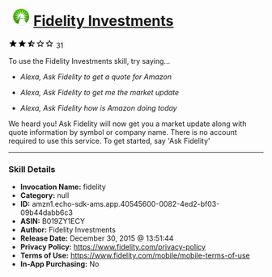 # &nbsp;<img src="skill_icon" alt="Fidelity Investments icon" width="36"> [Fidelity Investments](http://alexa.amazon.com/#skills/amzn1.echo-sdk-ams.app.40545600-0082-4ed2-bf03-09b44dabb6c3)
![2.5 stars](../../images/ic_star_black_18dp_1x.png)![2.5 stars](../../images/ic_star_black_18dp_1x.png)![2.5 stars](../../images/ic_star_half_black_18dp_1x.png)![2.5 stars](../../images/ic_star_border_black_18dp_1x.png)![2.5 stars](../../images/ic_star_border_black_18dp_1x.png) 31

To use the Fidelity Investments skill, try saying...

* *Alexa, Ask Fidelity to get a quote for Amazon*

* *Alexa, Ask Fidelity to get me the market update*

* *Alexa, Ask Fidelity how is Amazon doing today*

We heard you!  Ask Fidelity will now get you a market update along with quote information by symbol or company name. There is no account required to use this service. To get started, say 'Ask Fidelity'

***

### Skill Details

* **Invocation Name:** fidelity
* **Category:** null
* **ID:** amzn1.echo-sdk-ams.app.40545600-0082-4ed2-bf03-09b44dabb6c3
* **ASIN:** B019ZY1ECY
* **Author:** Fidelity Investments
* **Release Date:** December 30, 2015 @ 13:51:44
* **Privacy Policy:** https://www.fidelity.com/privacy-policy
* **Terms of Use:** https://www.fidelity.com/mobile/mobile-terms-of-use
* **In-App Purchasing:** No
